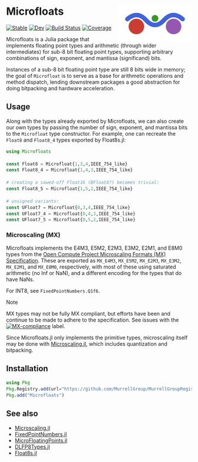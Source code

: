 # <img src="docs/src/assets/icon.svg" width="200" align="right"> Microfloats

[![Stable](https://img.shields.io/badge/docs-stable-blue.svg)](https://MurrellGroup.github.io/Microfloats.jl/stable/)
[![Dev](https://img.shields.io/badge/docs-dev-blue.svg)](https://MurrellGroup.github.io/Microfloats.jl/dev/)
[![Build Status](https://github.com/MurrellGroup/Microfloats.jl/actions/workflows/CI.yml/badge.svg?branch=main)](https://github.com/MurrellGroup/Microfloats.jl/actions/workflows/CI.yml?query=branch%3Amain)
[![Coverage](https://codecov.io/gh/MurrellGroup/Microfloats.jl/branch/main/graph/badge.svg)](https://codecov.io/gh/MurrellGroup/Microfloats.jl)

Microfloats is a Julia package that implements floating point types and arithmetic (through wider intermediates) for sub-8 bit floating point types, supporting arbitrary combinations of sign, exponent, and mantissa (significand) bits.

Instances of a sub-8 bit floating point type are still 8 bits wide in memory; the goal of `Microfloat` is to serve as a base for arithmetic operations and method dispatch, lending downstream packages a good abstraction for doing bitpacking and hardware acceleration.

## Usage

Along with the types already exported by Microfloats, we can also create our own types by passing the number of sign, exponent, and mantissa bits to the `Microfloat` type constructor. For example, one can recreate the `Float8` and `Float8_4` types exported by Float8s.jl:

```julia
using Microfloats

const Float8 = Microfloat{1,3,4,IEEE_754_like}
const Float8_4 = Microfloat{1,4,3,IEEE_754_like}

# creating a sawed-off Float16 (BFloat8?) becomes trivial:
const Float8_5 = Microfloat{1,5,2,IEEE_754_like}

# unsigned variants:
const UFloat7 = Microfloat{0,3,4,IEEE_754_like}
const UFloat7_4 = Microfloat{0,4,3,IEEE_754_like}
const UFloat7_5 = Microfloat{0,5,2,IEEE_754_like}
```

### Microscaling (MX)

Microfloats implements the E4M3, E5M2, E2M3, E3M2, E2M1, and E8M0 types from the [Open Compute Project Microscaling Formats (MX) Specification](https://www.opencompute.org/documents/ocp-microscaling-formats-mx-v1-0-spec-final-pdf). These are exported as `MX_E4M3`, `MX_E5M2`, `MX_E2M3`, `MX_E3M2`, `MX_E2M1`, and `MX_E8M0`, respectively, with most of these using saturated arithmetic (no Inf or NaN), and a different encoding for the types that do have NaNs.

For INT8, see `FixedPointNumbers.Q1f6`.

> [!NOTE]
> MX types may not be fully MX compliant, but efforts have been and continue to be made to adhere to the specification. See issues with the [![MX-compliance](https://img.shields.io/github/labels/MurrellGroup/Microfloats.jl/mx-compliance)](https://github.com/MurrellGroup/Microfloats.jl/labels/mx-compliance) label.

Since Microfloats.jl only implements the primitive types, microscaling itself may be done with [Microscaling.jl](https://github.com/MurrellGroup/Microscaling.jl), which includes quantization and bitpacking.

## Installation

```julia
using Pkg
Pkg.Registry.add(url="https://github.com/MurrellGroup/MurrellGroupRegistry")
Pkg.add("Microfloats")
```

## See also

- [Microscaling.jl](https://github.com/MurrellGroup/Microscaling.jl)
- [FixedPointNumbers.jl](https://github.com/JuliaMath/FixedPointNumbers.jl)
- [MicroFloatingPoints.jl](https://github.com/goualard-f/MicroFloatingPoints.jl)
- [DLFP8Types.jl](https://github.com/chengchingwen/DLFP8Types.jl)
- [Float8s.jl](https://github.com/JuliaMath/Float8s.jl)
